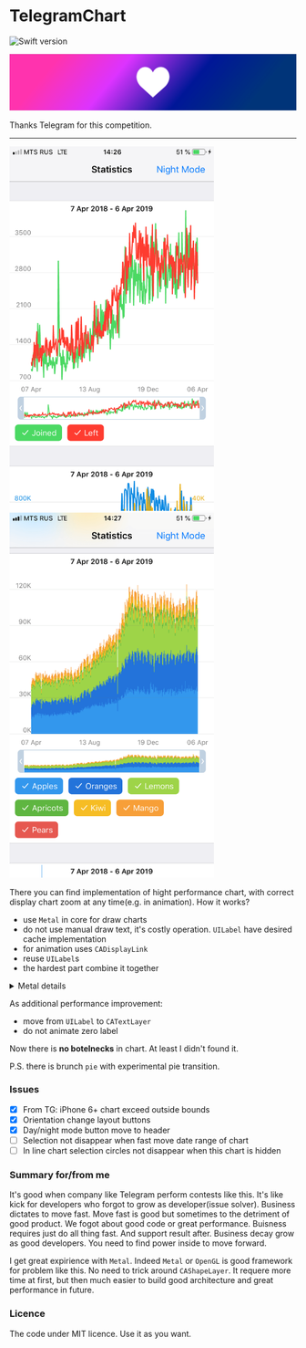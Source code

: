 # TelegramChart
![Swift version](https://img.shields.io/badge/Swift-4.2-orange.svg) 


<img src="https://github.com/AlexandrGraschenkov/TelegramChart/raw/master/logo.png" alt="Demo" width="782" />


Thanks Telegram for this competition.

---
<img src="https://github.com/AlexandrGraschenkov/TelegramChart/raw/master/screenshot_1.png" alt="Demo" width="359" /> &nbsp;
<img src="https://github.com/AlexandrGraschenkov/TelegramChart/raw/master/screenshot_2.png" alt="Demo" width="359" />

There you can find implementation of hight performance chart, with correct display chart zoom at any time(e.g. in animation). How it works?
- use `Metal` in core for draw charts
- do not use manual draw text, it's costly operation. `UILabel` have desired cache implementation
- for animation uses `CADisplayLink`
- reuse `UILabel`s
- the hardest part combine it together


<details><summary>Metal details</summary><p>
- use `BaseDisplay` class for prepare render pipeline, work with buffer, switch reduced data<br>
- all data move to `GPU` buffer in same way (`date`, `value`), no stack data preprocessing is performed<br>
- on the GPU we perform 3 different display shader<br>
- switch to redused data: when there more that 1 data value for 1 pix, we switch to reduced data. On this data performance isn't issue, so I disabled it. Look at `reduceSwitchOffset`.<br>
</p>
</details>

As additional performance improvement: 
- move from `UILabel` to `CATextLayer`
- do not animate zero label

Now there is **no botelnecks** in chart. At least I didn't found it.

P.S. there is brunch `pie` with experimental pie transition.

### Issues

- [x] From TG: iPhone 6+ chart exceed outside bounds
- [x] Orientation change layout buttons
- [x] Day/night mode button move to header
- [ ] Selection not disappear when fast move date range of chart
- [ ] In line chart selection circles not disappear when this chart is hidden

### Summary for/from me
It's good when company like Telegram perform contests like this. It's like kick for developers who forgot to grow as developer(issue solver). Business dictates to move fast. Move fast is good but sometimes to the detriment of good product. We fogot about good code or great performance. Buisness requires just do all thing fast. And support result after. Business decay grow as good developers. You need to find power inside to move forward.

I get great expirience with `Metal`. Indeed `Metal` or `OpenGL` is good framework for problem like this. No need to trick around `CAShapeLayer`. It requere more time at first, but then much easier to build good architecture and great performance in future.

### Licence
The code under MIT licence. Use it as you want.
